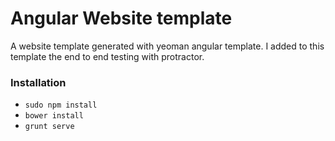 Angular Website template
=========

A website template generated with yeoman angular template.
I added to this template the end to end testing with protractor.

### Installation
 * `sudo npm install`
 * `bower install`
 * `grunt serve`
